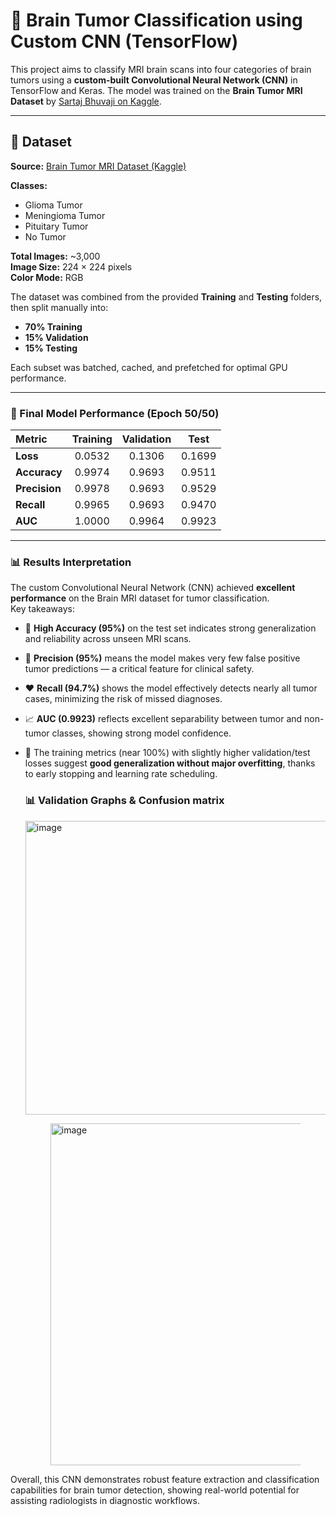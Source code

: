 # 🧠 Brain Tumor Classification using Custom CNN (TensorFlow)

This project aims to classify MRI brain scans into four categories of brain tumors using a **custom-built Convolutional Neural Network (CNN)** in TensorFlow and Keras. The model was trained on the **Brain Tumor MRI Dataset** by [Sartaj Bhuvaji on Kaggle](https://www.kaggle.com/datasets/sartajbhuvaji/brain-tumor-classification-mri).

---

## 📂 Dataset

**Source:** [Brain Tumor MRI Dataset (Kaggle)](https://www.kaggle.com/datasets/sartajbhuvaji/brain-tumor-classification-mri)

**Classes:**
- Glioma Tumor  
- Meningioma Tumor  
- Pituitary Tumor  
- No Tumor  

**Total Images:** ~3,000  
**Image Size:** 224 × 224 pixels  
**Color Mode:** RGB  

The dataset was combined from the provided **Training** and **Testing** folders, then split manually into:
- **70% Training**
- **15% Validation**
- **15% Testing**

Each subset was batched, cached, and prefetched for optimal GPU performance.

---

### 🧪 Final Model Performance (Epoch 50/50)

| Metric | Training | Validation | Test |
|:--------|:----------:|:------------:|:------:|
| **Loss** | 0.0532 | 0.1306 | 0.1699 |
| **Accuracy** | 0.9974 | 0.9693 | 0.9511 |
| **Precision** | 0.9978 | 0.9693 | 0.9529 |
| **Recall** | 0.9965 | 0.9693 | 0.9470 |
| **AUC** | 1.0000 | 0.9964 | 0.9923 |

---

### 📊 Results Interpretation

The custom Convolutional Neural Network (CNN) achieved **excellent performance** on the Brain MRI dataset for tumor classification.  
Key takeaways:

- 🧠 **High Accuracy (95%)** on the test set indicates strong generalization and reliability across unseen MRI scans.  
- 🎯 **Precision (95%)** means the model makes very few false positive tumor predictions — a critical feature for clinical safety.  
- ❤️ **Recall (94.7%)** shows the model effectively detects nearly all tumor cases, minimizing the risk of missed diagnoses.  
- 📈 **AUC (0.9923)** reflects excellent separability between tumor and non-tumor classes, showing strong model confidence.  
- 🧩 The training metrics (near 100%) with slightly higher validation/test losses suggest **good generalization without major overfitting**, thanks to early stopping and learning rate scheduling.

  ### 📊 Validation Graphs & Confusion matrix
  <img width="1001" height="470" alt="image" src="https://github.com/user-attachments/assets/bb65ce4b-3773-4cba-98b8-f65c42f2008f" />

  <Figure size 800x600 with 2 Axes><img width="766" height="547" alt="image" src="https://github.com/user-attachments/assets/70b2967b-9d1b-41b2-990d-085ca24615a0" />



Overall, this CNN demonstrates robust feature extraction and classification capabilities for brain tumor detection, showing real-world potential for assisting radiologists in diagnostic workflows.

